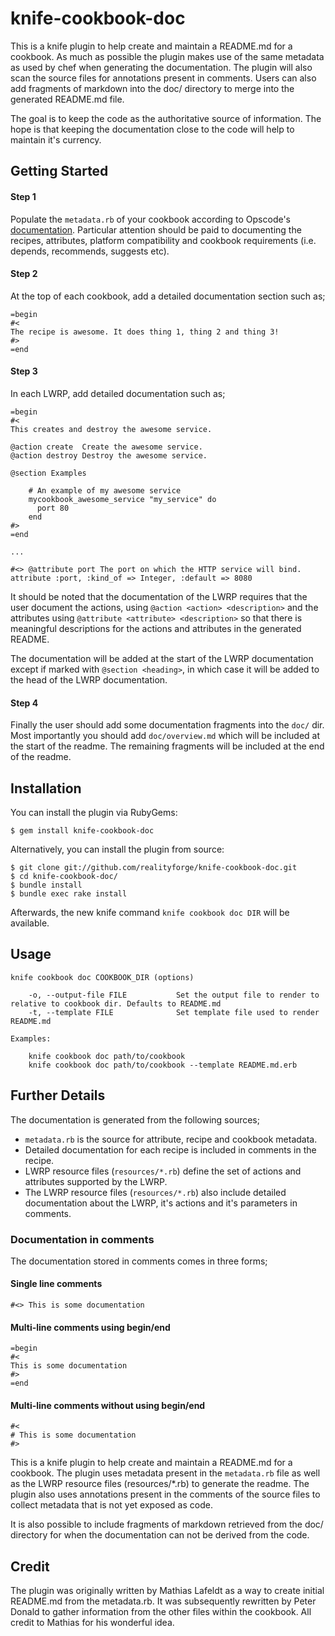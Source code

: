 # knife-cookbook-doc

This is a knife plugin to help create and maintain a README.md for a cookbook.
As much as possible the plugin makes use of the same metadata as used by chef
when generating the documentation. The plugin will also scan the source files
for annotations present in comments. Users can also add fragments of markdown
into the doc/ directory to merge into the generated README.md file.

The goal is to keep the code as the authoritative source of information. The
hope is that keeping the documentation close to the code will help to maintain
it's currency.

## Getting Started

#### Step 1

Populate the `metadata.rb` of your cookbook according to Opscode's
[documentation](http://docs.opscode.com/config_rb_metadata.html). Particular
attention should be paid to documenting the recipes, attributes, platform
compatibility and cookbook requirements (i.e. depends, recommends, suggests etc).

#### Step 2

At the top of each cookbook, add a detailed documentation section such as;

    =begin
    #<
    The recipe is awesome. It does thing 1, thing 2 and thing 3!
    #>
    =end

#### Step 3

In each LWRP, add detailed documentation such as;

    =begin
    #<
    This creates and destroy the awesome service.

    @action create  Create the awesome service.
    @action destroy Destroy the awesome service.

    @section Examples

        # An example of my awesome service
        mycookbook_awesome_service "my_service" do
          port 80
        end
    #>
    =end

    ...

    #<> @attribute port The port on which the HTTP service will bind.
    attribute :port, :kind_of => Integer, :default => 8080

It should be noted that the documentation of the LWRP requires that the user
document the actions, using `@action <action> <description>` and the attributes
using `@attribute <attribute> <description>` so that there is meaningful
descriptions for the actions and attributes in the generated README.

The documentation will be added at the start of the LWRP documentation
except if marked with `@section <heading>`, in which case it will be added
to the head of the LWRP documentation.

#### Step 4

Finally the user should add some documentation fragments into the `doc/` dir.
Most importantly you should add `doc/overview.md` which will be included at the
start of the readme. The remaining fragments will be included at the end of the
readme.

## Installation

You can install the plugin via RubyGems:

    $ gem install knife-cookbook-doc

Alternatively, you can install the plugin from source:

    $ git clone git://github.com/realityforge/knife-cookbook-doc.git
    $ cd knife-cookbook-doc/
    $ bundle install
    $ bundle exec rake install

Afterwards, the new knife command `knife cookbook doc DIR` will be available.

## Usage

    knife cookbook doc COOKBOOK_DIR (options)

        -o, --output-file FILE           Set the output file to render to relative to cookbook dir. Defaults to README.md
        -t, --template FILE              Set template file used to render README.md

    Examples:

        knife cookbook doc path/to/cookbook
        knife cookbook doc path/to/cookbook --template README.md.erb

## Further Details

The documentation is generated from the following sources;

* `metadata.rb` is the source for attribute, recipe and cookbook metadata.
* Detailed documentation for each recipe is included in comments in the recipe.
* LWRP resource files (`resources/*.rb`) define the set of actions and attributes
  supported by the LWRP.
* The LWRP resource files (`resources/*.rb`) also include detailed documentation
  about the LWRP, it's actions and it's parameters in comments.

### Documentation in comments

The documentation stored in comments comes in three forms;

#### Single line comments

    #<> This is some documentation

#### Multi-line comments using begin/end

    =begin
    #<
    This is some documentation
    #>
    =end

#### Multi-line comments without using begin/end

    #<
    # This is some documentation
    #>

This is a knife plugin to help create and maintain a README.md for a cookbook.
The plugin uses metadata present in the `metadata.rb` file as well as the
LWRP resource files (resources/*.rb) to generate the readme. The plugin also
uses annotations present in the comments of the source files to collect metadata
that is not yet exposed as code.

 It is also possible to include fragments
of markdown retrieved from the doc/ directory for when the documentation can not be
derived from the code.

## Credit

The plugin was originally written by Mathias Lafeldt as a way to create
initial README.md from the metadata.rb. It was subsequently rewritten by
Peter Donald to gather information from the other files within the cookbook.
All credit to Mathias for his wonderful idea.
